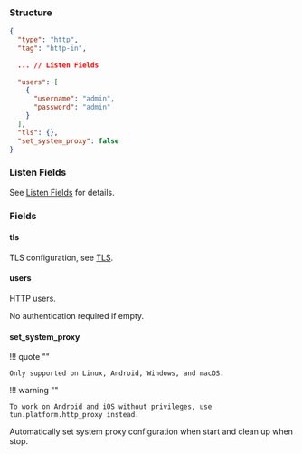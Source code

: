 ### Structure

```json
{
  "type": "http",
  "tag": "http-in",
  
  ... // Listen Fields
  
  "users": [
    {
      "username": "admin",
      "password": "admin"
    }
  ],
  "tls": {},
  "set_system_proxy": false
}
```

### Listen Fields

See [Listen Fields](/configuration/shared/listen/) for details.

### Fields

#### tls

TLS configuration, see [TLS](/configuration/shared/tls/#inbound).

#### users

HTTP users.

No authentication required if empty.

#### set_system_proxy

!!! quote ""

    Only supported on Linux, Android, Windows, and macOS.

!!! warning ""

    To work on Android and iOS without privileges, use tun.platform.http_proxy instead.

Automatically set system proxy configuration when start and clean up when stop.
